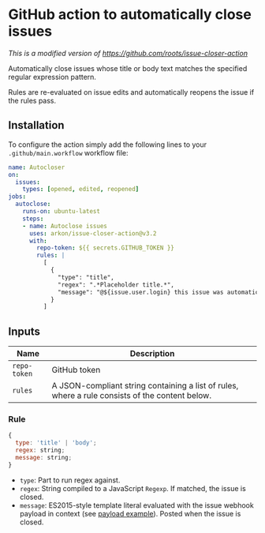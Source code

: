 # GitHub action to automatically close issues

_This is a modified version of https://github.com/roots/issue-closer-action_

Automatically close issues whose title or body text matches the specified regular expression pattern.

Rules are re-evaluated on issue edits and automatically reopens the issue if the rules pass.

## Installation

To configure the action simply add the following lines to your `.github/main.workflow` workflow file:

```yml
name: Autocloser
on:
  issues:
    types: [opened, edited, reopened]
jobs:
  autoclose:
    runs-on: ubuntu-latest
    steps:
    - name: Autoclose issues
      uses: arkon/issue-closer-action@v3.2
      with:
        repo-token: ${{ secrets.GITHUB_TOKEN }}
        rules: |
          [
            {
              "type": "title",
              "regex": ".*Placeholder title.*",
              "message": "@${issue.user.login} this issue was automatically closed because it did not follow the issue template"
            }
          ]
```

## Inputs

| Name | Description |
| ---- | ----------- |
| `repo-token` | GitHub token |
| `rules` | A JSON-compliant string containing a list of rules, where a rule consists of the content below. |

### Rule

```js
{
  type: 'title' | 'body';
  regex: string;
  message: string;
}
```

- `type`: Part to run regex against.
- `regex`: String compiled to a JavaScript `Regexp`. If matched, the issue is closed.
- `message`: ES2015-style template literal evaluated with the issue webhook payload in context (see [payload example](https://developer.github.com/v3/activity/events/types/#webhook-payload-example-15)). Posted when the issue is closed.
